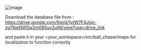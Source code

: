 ![image](https://github.com/user-attachments/assets/872f1354-e0d3-48f9-9fbe-11e75fadffe0)



Download the database file from : https://drive.google.com/file/d/1ytW7F4Jsjz-zg7lbeNWSw2m085uv2uIM/view?usp=drive_link 

and paste it in your <your_workspace>/src/ball_chaser/maps for localization to function correctly 
